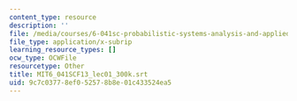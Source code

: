 ```yaml
---
content_type: resource
description: ''
file: /media/courses/6-041sc-probabilistic-systems-analysis-and-applied-probability-fall-2013/9c7c03778ef052578b8e01c433524ea5_MIT6_041SCF13_lec01_300k.vtt
file_type: application/x-subrip
learning_resource_types: []
ocw_type: OCWFile
resourcetype: Other
title: MIT6_041SCF13_lec01_300k.srt
uid: 9c7c0377-8ef0-5257-8b8e-01c433524ea5
---
```


